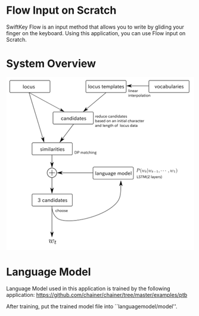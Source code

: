 # Flow Input on Scratch
SwiftKey Flow is an input method that allows you to write by gliding your finger on the keyboard.
Using this application, you can use Flow input on Scratch.

# System Overview
![overview](https://github.com/altescy/FlowInputOnScratch/blob/master/workflow-en.png)

# Language Model
Language Model used in this application is trained by the following application:
https://github.com/chainer/chainer/tree/master/examples/ptb

After training, put the trained model file into ``languagemodel/model''.
